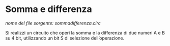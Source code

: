 # Somma e differenza

*nome del file sorgente: sommadifferenza.circ*

Si realizzi un circuito che operi la somma e la differenza di due numeri A e B su 4 bit, utilizzando un bit S di selezione dell’operazione.
